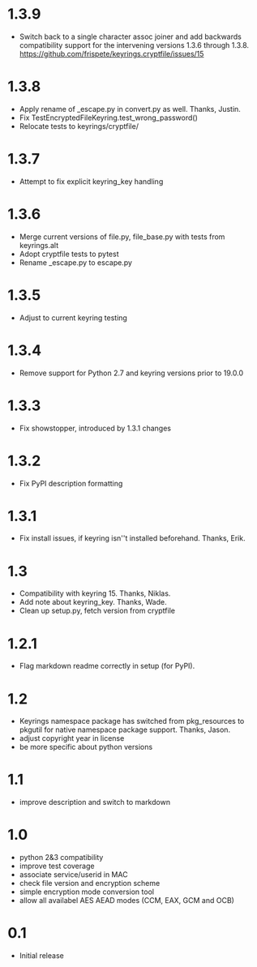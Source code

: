 1.3.9
=====
- Switch back to a single character assoc joiner and add backwards compatibility support for the intervening versions 1.3.6 through 1.3.8.  https://github.com/frispete/keyrings.cryptfile/issues/15

1.3.8
=====
- Apply rename of _escape.py in convert.py as well. Thanks, Justin.
- Fix TestEncryptedFileKeyring.test_wrong_password()
- Relocate tests to keyrings/cryptfile/

1.3.7
=====
- Attempt to fix explicit keyring_key handling

1.3.6
=====
- Merge current versions of file.py, file_base.py with tests from keyrings.alt
- Adopt cryptfile tests to pytest
- Rename _escape.py to escape.py

1.3.5
=====
- Adjust to current keyring testing

1.3.4
=====
- Remove support for Python 2.7 and keyring versions prior to 19.0.0

1.3.3
=====

- Fix showstopper, introduced by 1.3.1 changes

1.3.2
=====

- Fix PyPI description formatting

1.3.1
=====

- Fix install issues, if keyring isn''t installed beforehand.
  Thanks, Erik.

1.3
===

- Compatibility with keyring 15. Thanks, Niklas.
- Add note about keyring_key. Thanks, Wade.
- Clean up setup.py, fetch version from cryptfile

1.2.1
=====

- Flag markdown readme correctly in setup (for PyPI).

1.2
===

- Keyrings namespace package has switched from pkg_resources
  to pkgutil for native namespace package support. Thanks, Jason.
- adjust copyright year in license
- be more specific about python versions

1.1
===

- improve description and switch to markdown

1.0
===

- python 2&3 compatibility
- improve test coverage
- associate service/userid in MAC
- check file version and encryption scheme
- simple encryption mode conversion tool
- allow all availabel AES AEAD modes (CCM, EAX, GCM and OCB)


0.1
===

- Initial release
